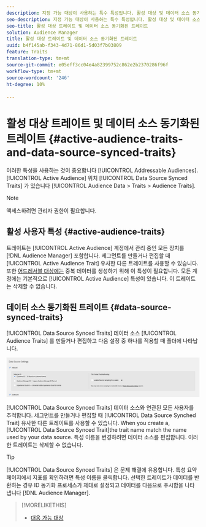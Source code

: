 ```yaml
---
description: 지정 가능 대상이 사용하는 특수 특성입니다. 활성 대상 및 데이터 소스 동기화된 트레이트는 대상 데이터 > 트레이트 > 대상 트레이트에 있습니다.
seo-description: 지정 가능 대상이 사용하는 특수 특성입니다. 활성 대상 및 데이터 소스 동기화된 트레이트는 대상 데이터 > 트레이트 > 대상 트레이트에 있습니다.
seo-title: 활성 대상 트레이트 및 데이터 소스 동기화된 트레이트
solution: Audience Manager
title: 활성 대상 트레이트 및 데이터 소스 동기화된 트레이트
uuid: b4f145ab-f343-4d71-86d1-5d03f7b03809
feature: Traits
translation-type: tm+mt
source-git-commit: e05eff3cc04e4a82399752c862e2b2370286f96f
workflow-type: tm+mt
source-wordcount: '246'
ht-degree: 10%

---
```



# 활성 대상 트레이트 및 데이터 소스 동기화된 트레이트 {#active-audience-traits-and-data-source-synced-traits}

이러한 특성을 사용하는 것이 중요합니다 [!UICONTROL Addressable Audiences]. [!UICONTROL Active Audience] 위치 [!UICONTROL Data Source Synced Traits] 가 있습니다 [!UICONTROL Audience Data > Traits > Audience Traits].

>[!NOTE]
>
>액세스하려면 관리자 권한이 필요합니다.

## 활성 사용자 특성 {#active-audience-traits}

트레이트는 [!UICONTROL Active Audience] 계정에서 관리 중인 모든 장치를 [!DNL Audience Manager] 포함합니다. 세그먼트를 만들거나 편집할 때 [!UICONTROL Active Audience Trait] 유사한 다른 트레이트를 사용할 수 있습니다. 또한 [어드레서블 대상에는](../../features/addressable-audiences.md) 중복 데이터를 생성하기 위해 이 특성이 필요합니다. 모든 계정에는 기본적으로 [!UICONTROL Active Audience] 특성이 있습니다. 이 트레이트는 삭제할 수 없습니다.

## 데이터 소스 동기화된 트레이트 {#data-source-synced-traits}

[!UICONTROL Data Source Synced Traits] 데이터 소스 [!UICONTROL Audience Traits] 를 [](../../features/manage-datasources.md#create-data-source) 만들거나 편집하고 다음 설정 중 하나를 적용할 때 폴더에 나타납니다.

![](assets/datasource_synced.png)

[!UICONTROL Data Source Synced Traits] 데이터 소스와 연관된 모든 사용자를 추적합니다. 세그먼트를 만들거나 편집할 때 [!UICONTROL Data Source Synched Trait] 유사한 다른 트레이트를 사용할 수 있습니다. When you create a, [!UICONTROL Data Source Synced Trait]the trait name match the name used by your data source. 특성 이름을 변경하려면 데이터 소스를 편집합니다. 이러한 트레이트는 삭제할 수 없습니다.

>[!TIP]
>
>[!UICONTROL Data Source Synced Traits] 은 문제 해결에 유용합니다. 특성 요약 페이지에서 지표를 확인하려면 특성 이름을 클릭합니다. 선택한 트레이트가 데이터를 반환하는 경우 ID 동기화 프로세스가 제대로 설정되고 데이터를 다음으로 푸시함을 나타냅니다 [!DNL Audience Manager].

>[!MORELIKETHIS]
>
>* [대응 가능 대상](../../features/addressable-audiences.md)


